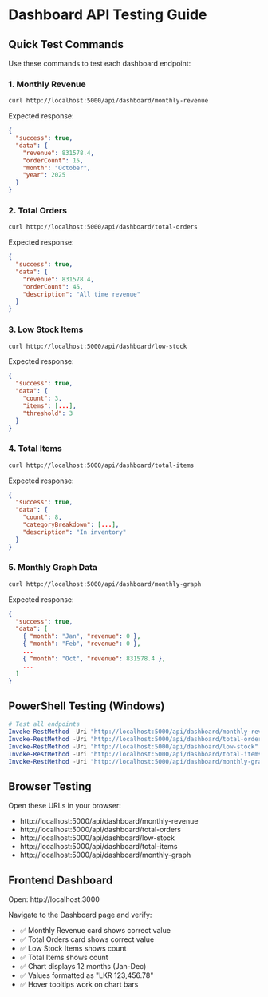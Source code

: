 # Dashboard API Testing Guide

## Quick Test Commands

Use these commands to test each dashboard endpoint:

### 1. Monthly Revenue
```bash
curl http://localhost:5000/api/dashboard/monthly-revenue
```

Expected response:
```json
{
  "success": true,
  "data": {
    "revenue": 831578.4,
    "orderCount": 15,
    "month": "October",
    "year": 2025
  }
}
```

### 2. Total Orders
```bash
curl http://localhost:5000/api/dashboard/total-orders
```

Expected response:
```json
{
  "success": true,
  "data": {
    "revenue": 831578.4,
    "orderCount": 45,
    "description": "All time revenue"
  }
}
```

### 3. Low Stock Items
```bash
curl http://localhost:5000/api/dashboard/low-stock
```

Expected response:
```json
{
  "success": true,
  "data": {
    "count": 3,
    "items": [...],
    "threshold": 3
  }
}
```

### 4. Total Items
```bash
curl http://localhost:5000/api/dashboard/total-items
```

Expected response:
```json
{
  "success": true,
  "data": {
    "count": 8,
    "categoryBreakdown": [...],
    "description": "In inventory"
  }
}
```

### 5. Monthly Graph Data
```bash
curl http://localhost:5000/api/dashboard/monthly-graph
```

Expected response:
```json
{
  "success": true,
  "data": [
    { "month": "Jan", "revenue": 0 },
    { "month": "Feb", "revenue": 0 },
    ...
    { "month": "Oct", "revenue": 831578.4 },
    ...
  ]
}
```

## PowerShell Testing (Windows)

```powershell
# Test all endpoints
Invoke-RestMethod -Uri "http://localhost:5000/api/dashboard/monthly-revenue" | ConvertTo-Json
Invoke-RestMethod -Uri "http://localhost:5000/api/dashboard/total-orders" | ConvertTo-Json
Invoke-RestMethod -Uri "http://localhost:5000/api/dashboard/low-stock" | ConvertTo-Json
Invoke-RestMethod -Uri "http://localhost:5000/api/dashboard/total-items" | ConvertTo-Json
Invoke-RestMethod -Uri "http://localhost:5000/api/dashboard/monthly-graph" | ConvertTo-Json
```

## Browser Testing

Open these URLs in your browser:
- http://localhost:5000/api/dashboard/monthly-revenue
- http://localhost:5000/api/dashboard/total-orders
- http://localhost:5000/api/dashboard/low-stock
- http://localhost:5000/api/dashboard/total-items
- http://localhost:5000/api/dashboard/monthly-graph

## Frontend Dashboard

Open: http://localhost:3000

Navigate to the Dashboard page and verify:
- ✅ Monthly Revenue card shows correct value
- ✅ Total Orders card shows correct value
- ✅ Low Stock Items shows count
- ✅ Total Items shows count
- ✅ Chart displays 12 months (Jan-Dec)
- ✅ Values formatted as "LKR 123,456.78"
- ✅ Hover tooltips work on chart bars
